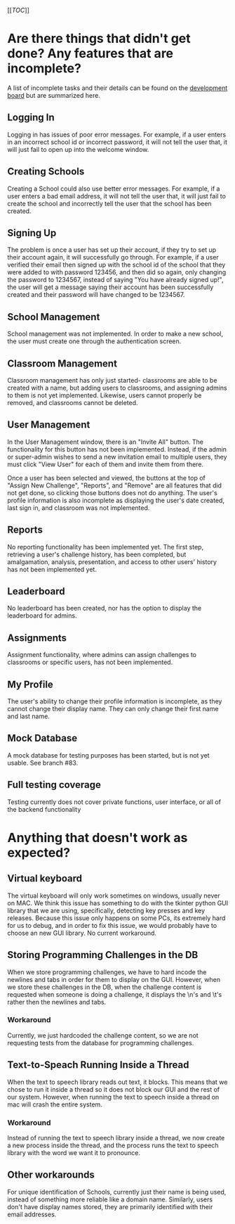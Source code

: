 [[_TOC_]]
# Are there things that didn't get done? Any features that are incomplete?
A list of incomplete tasks and their details can be found on the [development board](https://git.cs.usask.ca/CMPT370-01-2020/group2/-/boards) but are summarized here.

## Logging In

Logging in has issues of poor error messages. For example, if a user enters in an incorrect school id or incorrect password, it will not tell the user that, it will just fail to open up into the welcome window.

## Creating Schools

Creating a School could also use better error messages. For example, if a user enters a bad email address, it will not tell the user that, it will just fail to create the school and incorrectly tell the user that the school has been created.

## Signing Up

The problem is once a user has set up their account, if they try to set up their account again, it will successfully go through. For example, if a user verified their email then signed up with the school id of the school that they were added to with password 123456, and then did so again, only changing the password to 1234567, instead of saying "You have already signed up!", the user will get a message saying their account has been successfully created and their password will have changed to be 1234567.

## School Management
School management was not implemented. In order to make a new school, the user must create one through the authentication screen.

## Classroom Management
Classroom management has only just started- classrooms are able to be created with a name, but adding users to classrooms, and assigning admins to them is not yet implemented. Likewise, users cannot properly be removed, and classrooms cannot be deleted.

## User Management
In the User Management window, there is an "Invite All" button. The functionality for this button has not been implemented. Instead, if the admin or super-admin wishes to send a new invitation email to multiple users, they must click "View User" for each of them and invite them from there.

Once a user has been selected and viewed, the buttons at the top of "Assign New Challenge", "Reports", and "Remove" are all features that did not get done, so clicking those buttons does not do anything.
The user's profile information is also incomplete as displaying the user's date created, last sign in, and classroom was not implemented. 

## Reports
No reporting functionality has been implemented yet. The first step, retrieving a user's challenge history, has been completed, but amalgamation, analysis, presentation, and access to other users' history has not been implemented yet.

## Leaderboard
No leaderboard has been created, nor has the option to display the leaderboard for admins.

## Assignments
Assignment functionality, where admins can assign challenges to classrooms or specific users, has not been implemented.

## My Profile

The user's ability to change their profile information is incomplete, as they cannot change their display name. They can only change their first name and last name.

## Mock Database
A mock database for testing purposes has been started, but is not yet usable. See branch #83.

## Full testing coverage
Testing currently does not cover private functions, user interface, or all of the backend functionality

# Anything that doesn't work as expected?

## Virtual keyboard
The virtual keyboard will only work sometimes on windows, usually never on MAC. We think this issue has something to do with the tkinter python GUI library that we are using, specifically, detecting key presses and key releases. Because this issue only happens on some PCs, its extremely hard for us to debug, and in order to fix this issue, we would probably have to choose an new GUI library. No current workaround.

## Storing Programming Challenges in the DB
When we store programming challenges, we have to hard incode the newlines and tabs in order for them to display on the GUI. However, when we store these challenges in the DB, when the challenge content is requested when someone is doing a challenge, it displays the \n's and \t's rather then the newlines and tabs.

### Workaround
Currently, we just hardcoded the challenge content, so we are not requesting tests from the database for programming challenges.

## Text-to-Speach Running Inside a Thread
When the text to speech library reads out text, it blocks. This means that we chose to run it inside a thread so it does not block our GUI and the rest of our system. However, when running the text to speech inside a thread on mac will crash the entire system.

### Workaround
Instead of running the text to speech library inside a thread, we now create a new process inside the thread, and the process runs the text to speech library with the word we want it to pronounce.

## Other workarounds
For unique identification of Schools, currently just their name is being used, instead of something more reliable like a domain name. Similarly, users don't have display names stored, they are primarily identified with their email addresses.